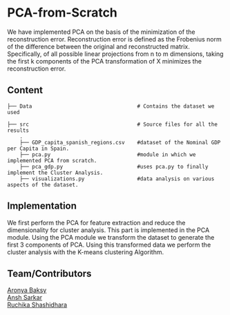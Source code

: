 # PCA-from-Scratch
We have implemented PCA on the basis of the minimization of the reconstruction error. Reconstruction error is defined as the Frobenius norm of the difference between the original and reconstructed matrix. Specifically, of all possible linear projections from n to m dimensions, taking the first k components of the PCA transformation of X minimizes the reconstruction error.

## Content

    ├── Data                                  # Contains the dataset we used

    ├── src                                   # Source files for all the results
        .
        ├── GDP_capita_spanish_regions.csv    #dataset of the Nominal GDP per Capita in Spain.
        ├── pca.py     				          #module in which we implemented PCA from scratch.
        ├── pca_gdp.py  				      #uses pca.py to finally implement the Cluster Analysis.
        ├── visualizations.py 			      #data analysis on various aspects of the dataset.
        
## Implementation
We first perform the PCA for feature extraction and reduce the dimensionality for cluster analysis. This part is implemented in the PCA module. Using the PCA module we transform the dataset to generate the first 3 components of PCA. Using this transformed data we perform the cluster analysis with the K-means clustering Algorithm.

## Team/Contributors

[Aronya Baksy](https://github.com/abaksy) <br>
[Ansh Sarkar](https://github.com/anshsarkar) <br>
[Ruchika Shashidhara](https://github.com/RuchikaShashidhara)
